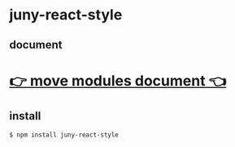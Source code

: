 # juny-react-style

## document

# [👉 move modules document 👈](docs/modules.md)

## install

```shell
$ npm install juny-react-style
```
